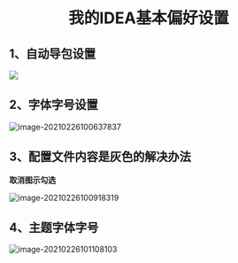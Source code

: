 

# <center>我的IDEA基本偏好设置</center>

## 1、自动导包设置

![](https://edu-1111.oss-cn-beijing.aliyuncs.com/typora/image-20210226100405454.png)



## 2、字体字号设置

![image-20210226100637837](https://edu-1111.oss-cn-beijing.aliyuncs.com/typora/image-20210226100637837.png)



## 3、配置文件内容是灰色的解决办法

**取消图示勾选**

![image-20210226100918319](https://edu-1111.oss-cn-beijing.aliyuncs.com/typora/image-20210226100918319.png)



## 4、主题字体字号

![image-20210226101108103](https://edu-1111.oss-cn-beijing.aliyuncs.com/typora/image-20210226101108103.png)